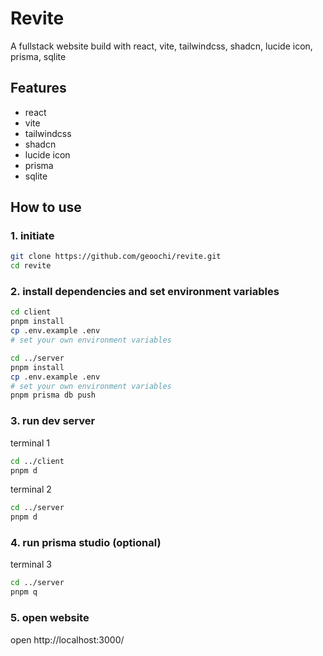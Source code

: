 # Revite

A fullstack website build with react, vite, tailwindcss, shadcn, lucide icon, prisma, sqlite

## Features

- react
- vite
- tailwindcss
- shadcn
- lucide icon
- prisma
- sqlite

## How to use

### 1. initiate

```sh
git clone https://github.com/geoochi/revite.git
cd revite
```

### 2. install dependencies and set environment variables

```sh
cd client
pnpm install
cp .env.example .env
# set your own environment variables
```

```sh
cd ../server
pnpm install
cp .env.example .env
# set your own environment variables
pnpm prisma db push
```

### 3. run dev server

terminal 1

```sh
cd ../client
pnpm d
```

terminal 2

```sh
cd ../server
pnpm d
```

### 4. run prisma studio (optional)

terminal 3

```sh
cd ../server
pnpm q
```

### 5. open website

open http://localhost:3000/
